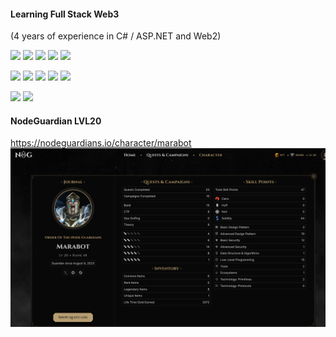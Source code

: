 #### Learning Full Stack Web3

(4 years of experience in C# / ASP.NET and Web2)
 

![](https://img.shields.io/badge/solidity-blue)
![](https://img.shields.io/badge/node.js-blue)
![](https://img.shields.io/badge/hardhat-green)
![](https://img.shields.io/badge/foundry-green)
![](https://img.shields.io/badge/truffle-green)

![](https://img.shields.io/badge/HTML-yellow)
![](https://img.shields.io/badge/CSS-yellow)
![](https://img.shields.io/badge/javascript-yellow)
![](https://img.shields.io/badge/SQL-gray)
![](https://img.shields.io/badge/Firebase-gray)

![](https://img.shields.io/badge/git-orange)
![](https://img.shields.io/badge/npm-orange)


####  NodeGuardian LVL20 ####
https://nodeguardians.io/character/marabot
![Cover](https://raw.githubusercontent.com/marabot/marabot/main/img/nodeguardianJournal.png)
